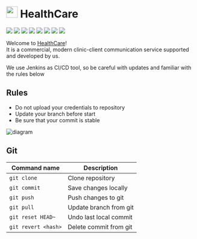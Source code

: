 # <img src="https://i.ibb.co/7GMfg6p/medicine.png" alt="medicine" width="30px"> HealthCare
![](https://img.shields.io/badge/python-3.8-success?logo=python&logoColor=white) ![](https://img.shields.io/badge/django-3.1-green?logo=django&logoColor=white) ![](https://img.shields.io/badge/postgresql-13.0-blue?logo=postgresql&logoColor=white) ![](https://img.shields.io/badge/react-16.3-deepskyblue?logo=react&logoColor=white) ![](https://img.shields.io/badge/ubuntu-18.04-red?logo=ubuntu&logoColor=white) ![](https://img.shields.io/badge/jenkins-2.26-red?logo=jenkins&logoColor=white) ![](https://img.shields.io/badge/aws_cli-2.0-orange?logo=amazon-aws&logoColor=white) ![](https://img.shields.io/badge/terraform-0.14-blueviolet?logo=terraform&logoColor=white)

Welcome to [HealthCare](http://35.159.23.122/)!  
It is a commercial, modern clinic-client communication service supported and developed by us.

We use Jenkins as CI/CD tool, so be careful with updates and familiar with the rules below

## Rules
* Do not upload your credentials to repository
* Update your branch before start
* Be sure that your commit is stable

<img src="https://i.ibb.co/rv3jBhP/diagram.png" alt="diagram">

## Git
| Command name        | Description              |
| ------------------- | ------------------------ |
| `git clone`         | Clone repository         |
| `git commit`        | Save changes locally     |
| `git push`          | Push changes to git      |
| `git pull`          | Update branch from git   |
| `git reset HEAD~`   | Undo last local commit   |
| `git revert <hash>` | Delete commit from git   |
